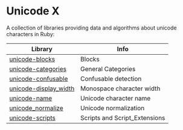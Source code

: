 # Unicode X

A collection of libraries providing data and algorithms about unicode characters in Ruby:

Library                 | Info
------------------------|-------------------------------------------------
[unicode-blocks](https://github.com/janlelis/unicode-blocks) | Blocks
[unicode-categories](https://github.com/janlelis/unicode-categories) | General Categories
[unicode-confusable](https://github.com/janlelis/unicode-confusable) | Confusable detection
[unicode-display_width](https://github.com/janlelis/unicode-display_width) | Monospace character width
[unicode-name](https://github.com/janlelis/unicode-name) | Unicode character name
[unicode_normalize](https://github.com/ruby/ruby/blob/trunk/lib/unicode_normalize/normalize.rb) | Unicode normalization
[unicode-scripts](https://github.com/janlelis/unicode-scripts) | Scripts and Script_Extensions
